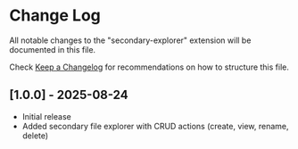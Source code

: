 # Change Log

All notable changes to the "secondary-explorer" extension will be documented in this file.

Check [Keep a Changelog](http://keepachangelog.com/) for recommendations on how to structure this file.


## [1.0.0] - 2025-08-24

- Initial release
- Added secondary file explorer with CRUD actions (create, view, rename, delete)
